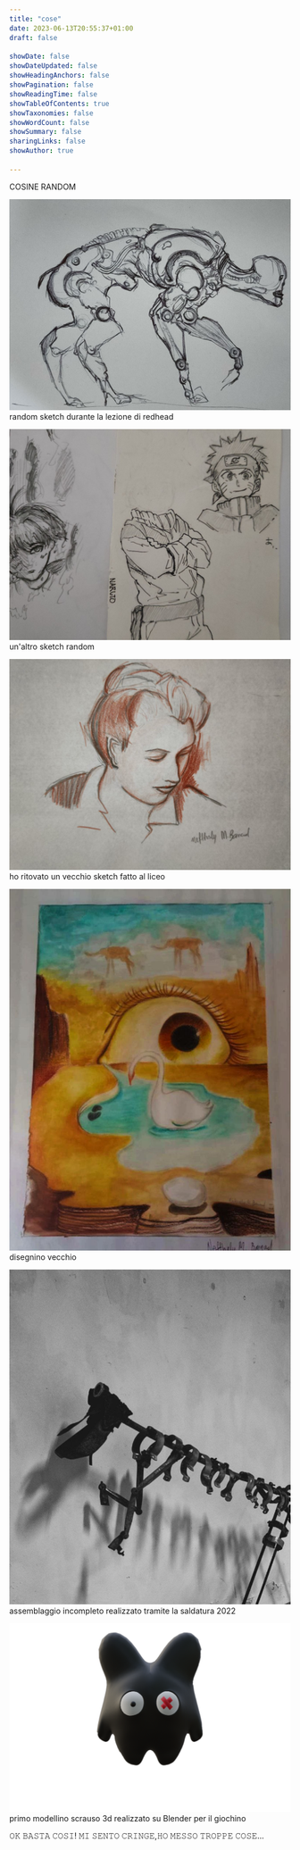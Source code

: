 ```yaml
---
title: "cose"
date: 2023-06-13T20:55:37+01:00
draft: false

showDate: false
showDateUpdated: false
showHeadingAnchors: false
showPagination: false
showReadingTime: false
showTableOfContents: true
showTaxonomies: false
showWordCount: false
showSummary: false
sharingLinks: false
showAuthor: true

---
```

COSINE RANDOM

!["foto"](coso1.jpg)
random sketch durante la lezione di redhead

![["foto"]](naruto.jpg)
un'altro sketch random 

![["foto"]](mado.jpg)
ho ritovato un vecchio sketch fatto al liceo 

![["foto"]](dali.jpg) 
disegnino vecchio

![["foto"]](saldatura.jpg)
assemblaggio incompleto  realizzato tramite la saldatura 2022

![["foto"]](modellino.png) 
primo modellino scrauso 3d realizzato su Blender per il giochino

𝙾𝙺 𝙱𝙰𝚂𝚃𝙰 𝙲𝙾𝚂𝙸! 𝙼𝙸 𝚂𝙴𝙽𝚃𝙾 𝙲𝚁𝙸𝙽𝙶𝙴,𝙷𝙾 𝙼𝙴𝚂𝚂𝙾 𝚃𝚁𝙾𝙿𝙿𝙴 𝙲𝙾𝚂𝙴...
